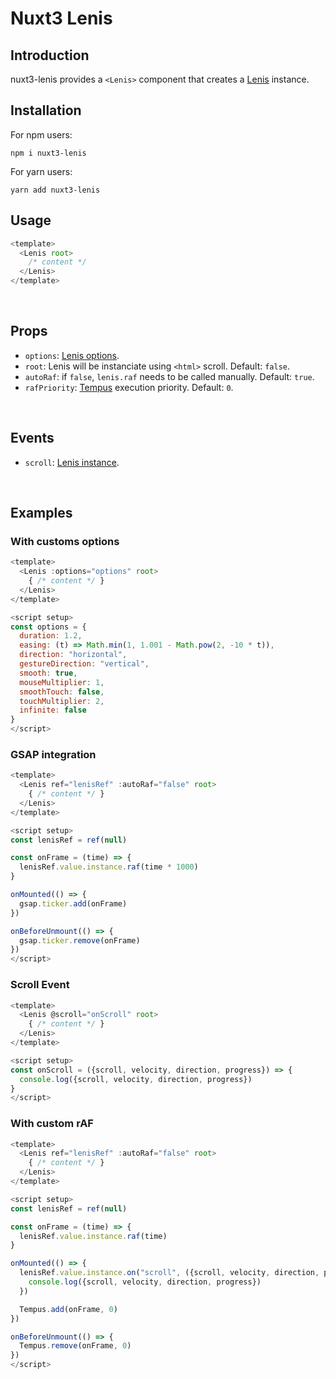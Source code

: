 # Nuxt3 Lenis
## Introduction
nuxt3-lenis provides a `<Lenis>` component that creates a [Lenis](https://github.com/studio-freight/lenis) instance.
<br/>

## Installation

For npm users:
```
npm i nuxt3-lenis
```

For yarn users:
```
yarn add nuxt3-lenis
```

## Usage

```js
<template>
  <Lenis root>
    /* content */
  </Lenis>
</template>
```
<br/>

## Props
- `options`: [Lenis options](https://github.com/studio-freight/lenis#instance-settings).
- `root`: Lenis will be instanciate using `<html>` scroll. Default: `false`.
- `autoRaf`: if `false`, `lenis.raf` needs to be called manually. Default: `true`.
- `rafPriority`: [Tempus](https://github.com/studio-freight/tempus#readme) execution priority. Default: `0`.

<br/>

## Events
- `scroll`: [Lenis instance](https://github.com/studio-freight/lenis?tab=readme-ov-file#instance-events).

<br/>

## Examples

### With customs options

```js
<template>
  <Lenis :options="options" root>
    { /* content */ }
  </Lenis>
</template>

<script setup>
const options = {
  duration: 1.2,
  easing: (t) => Math.min(1, 1.001 - Math.pow(2, -10 * t)),
  direction: "horizontal",
  gestureDirection: "vertical",
  smooth: true,
  mouseMultiplier: 1,
  smoothTouch: false,
  touchMultiplier: 2,
  infinite: false
}
</script>
```

### GSAP integration

```js
<template>
  <Lenis ref="lenisRef" :autoRaf="false" root>
    { /* content */ }
  </Lenis>
</template>

<script setup>
const lenisRef = ref(null)

const onFrame = (time) => {
  lenisRef.value.instance.raf(time * 1000)
}

onMounted(() => {
  gsap.ticker.add(onFrame)
})

onBeforeUnmount(() => {
  gsap.ticker.remove(onFrame)
})
</script>
```

### Scroll Event

```js
<template>
  <Lenis @scroll="onScroll" root>
    { /* content */ }
  </Lenis>
</template>

<script setup>
const onScroll = ({scroll, velocity, direction, progress}) => {
  console.log({scroll, velocity, direction, progress})
}
</script>
```

### With custom rAF

```js
<template>
  <Lenis ref="lenisRef" :autoRaf="false" root>
    { /* content */ }
  </Lenis>
</template>

<script setup>
const lenisRef = ref(null)

const onFrame = (time) => {
  lenisRef.value.instance.raf(time)
}

onMounted(() => {
  lenisRef.value.instance.on("scroll", ({scroll, velocity, direction, progress}) => {
    console.log({scroll, velocity, direction, progress})
  })

  Tempus.add(onFrame, 0)
})

onBeforeUnmount(() => {
  Tempus.remove(onFrame, 0)
})
</script>
```